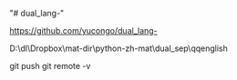 "# dual_lang-" 

https://github.com/yucongo/dual_lang-

D:\dl\Dropbox\mat-dir\python-zh-mat\dual_sep\qqenglish

git push
git remote -v